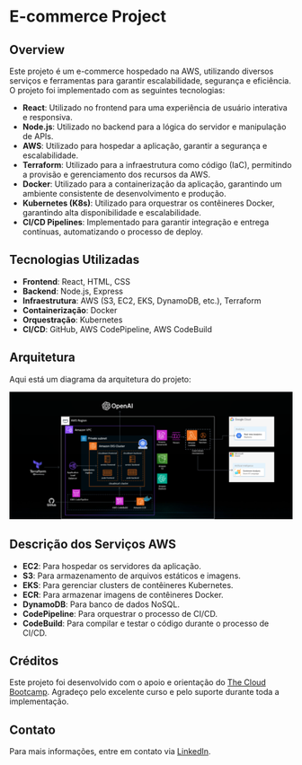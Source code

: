 # E-commerce Project

## Overview
Este projeto é um e-commerce hospedado na AWS, utilizando diversos serviços e ferramentas para garantir escalabilidade, segurança e eficiência. O projeto foi implementado com as seguintes tecnologias:

- **React**: Utilizado no frontend para uma experiência de usuário interativa e responsiva.
- **Node.js**: Utilizado no backend para a lógica do servidor e manipulação de APIs.
- **AWS**: Utilizado para hospedar a aplicação, garantir a segurança e escalabilidade.
- **Terraform**: Utilizado para a infraestrutura como código (IaC), permitindo a provisão e gerenciamento dos recursos da AWS.
- **Docker**: Utilizado para a containerização da aplicação, garantindo um ambiente consistente de desenvolvimento e produção.
- **Kubernetes (K8s)**: Utilizado para orquestrar os contêineres Docker, garantindo alta disponibilidade e escalabilidade.
- **CI/CD Pipelines**: Implementado para garantir integração e entrega contínuas, automatizando o processo de deploy.

## Tecnologias Utilizadas
- **Frontend**: React, HTML, CSS
- **Backend**: Node.js, Express
- **Infraestrutura**: AWS (S3, EC2, EKS, DynamoDB, etc.), Terraform
- **Containerização**: Docker
- **Orquestração**: Kubernetes
- **CI/CD**: GitHub, AWS CodePipeline, AWS CodeBuild

## Arquitetura
Aqui está um diagrama da arquitetura do projeto:

![Diagrama da Arquitetura](arq.png)

## Descrição dos Serviços AWS
- **EC2**: Para hospedar os servidores da aplicação.
- **S3**: Para armazenamento de arquivos estáticos e imagens.
- **EKS**: Para gerenciar clusters de contêineres Kubernetes.
- **ECR**: Para armazenar imagens de contêineres Docker.
- **DynamoDB**: Para banco de dados NoSQL.
- **CodePipeline**: Para orquestrar o processo de CI/CD.
- **CodeBuild**: Para compilar e testar o código durante o processo de CI/CD.

## Créditos
Este projeto foi desenvolvido com o apoio e orientação do [The Cloud Bootcamp](https://thecloudbootcamp.com/pt/). Agradeço pelo excelente curso e pelo suporte durante toda a implementação.

## Contato
Para mais informações, entre em contato via [LinkedIn](https://www.linkedin.com/in/walax-azevedo-brandao-2483a6212/).

